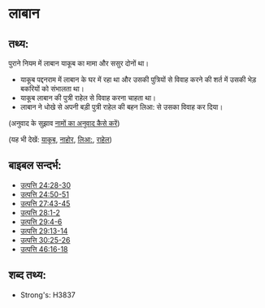 # लाबान #

## तथ्य: ##

पुराने नियम में लाबान याकूब का मामा और ससुर दोनों था। 

* याकूब पद्दनराम में लाबान के घर में रहा था और उसकी पुत्रियों से विवाह करने की शर्त में उसकी भेड़ बकरियों को संभालता था।
* याकूब लाबान की पुत्री राहेल से विवाह करना चाहता था।
* लाबान ने धोखे से अपनी बड़ी पुत्री राहेल की बहन लिआ: से उसका विवाह कर दिया।

(अनुवाद के सुझाव [नामों का अनुवाद कैसे करें](rc://hi/ta/man/translate/translate-names))

(यह भी देखें: [याकूब](../names/jacob.md), [नाहोर](../names/nahor.md), [लिआ:](../names/leah.md), [राहेल](../names/rachel.md))

## बाइबल सन्दर्भ: ##

* [उत्पत्ति 24:28-30](rc://hi/tn/help/gen/24/28)
* [उत्पत्ति 24:50-51](rc://hi/tn/help/gen/24/50)
* [उत्पत्ति 27:43-45](rc://hi/tn/help/gen/27/43)
* [उत्पत्ति 28:1-2](rc://hi/tn/help/gen/28/01)
* [उत्पत्ति 29:4-6](rc://hi/tn/help/gen/29/04)
* [उत्पत्ति 29:13-14](rc://hi/tn/help/gen/29/13)
* [उत्पत्ति 30:25-26](rc://hi/tn/help/gen/30/25)
* [उत्पत्ति 46:16-18](rc://hi/tn/help/gen/46/16)

## शब्द तथ्य: ##

* Strong's: H3837

